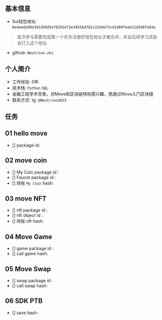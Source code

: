 ## 基本信息
- Sui钱包地址: `0x4eeda99e391d58d5e78292472e34556d782c22e9e73c41d89feeb21d548fe83a`
> 首次参与需要完成第一个任务注册好钱包地址才被合并，并且后续学习奖励会打入这个地址
- github: `Neutrino-zhz`

## 个人简介
- 工作经验: 0年
- 技术栈: `Python` `SQL`
- 金融工程学术背景，对Move和区块链特别感兴趣，想通过Move入门区块链
- 联系方式: tg: `@Neutrino2023` 

## 任务

##   01 hello move  
- [] package id: 

##   02 move coin
- [] My Coin package id : 
- [] Faucet package id : 
- [] 转账 `My Coin` hash:

##   03 move NFT
- [] nft package id :
- [] nft object id : 
- [] 转账 nft  hash:

##   04 Move Game
- [] game package id :
- [] call game hash:

##   05 Move Swap
- [] swap package id :
- [] call swap hash:

##   06 SDK PTB
- [] save hash :
